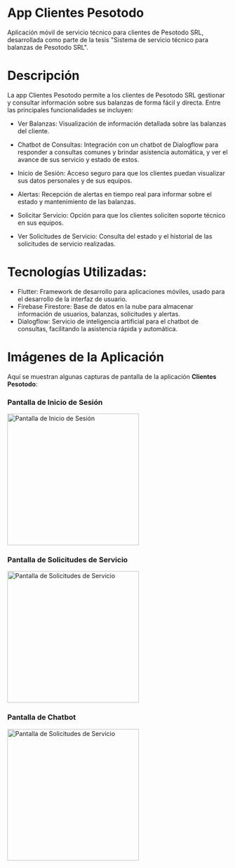 # App Clientes Pesotodo
Aplicación móvil de servicio técnico para clientes de Pesotodo SRL, desarrollada como parte de la tesis "Sistema de servicio técnico para balanzas de Pesotodo SRL".

# Descripción
La app Clientes Pesotodo permite a los clientes de Pesotodo SRL gestionar y consultar información sobre sus balanzas de forma fácil y directa. 
Entre las principales funcionalidades se incluyen:

- Ver Balanzas: Visualización de información detallada sobre las balanzas del cliente.

- Chatbot de Consultas: Integración con un chatbot de Dialogflow para responder a consultas comunes y brindar asistencia automática, y ver el avance de sus servicio y estado de estos.

- Inicio de Sesión: Acceso seguro para que los clientes puedan visualizar sus datos personales y de sus equipos.

- Alertas: Recepción de alertas en tiempo real para informar sobre el estado y mantenimiento de las balanzas.

- Solicitar Servicio: Opción para que los clientes soliciten soporte técnico en sus equipos.

- Ver Solicitudes de Servicio: Consulta del estado y el historial de las solicitudes de servicio realizadas.

# Tecnologías Utilizadas:
- Flutter: Framework de desarrollo para aplicaciones móviles, usado para el desarrollo de la interfaz de usuario.
- Firebase Firestore: Base de datos en la nube para almacenar información de usuarios, balanzas, solicitudes y alertas.
- Dialogflow: Servicio de inteligencia artificial para el chatbot de consultas, facilitando la asistencia rápida y automática.

# Imágenes de la Aplicación

Aquí se muestran algunas capturas de pantalla de la aplicación **Clientes Pesotodo**:

### Pantalla de Inicio de Sesión
<img src="https://github.com/user-attachments/assets/e6927f2f-2d1c-4622-8aba-b5de8cdcaeb1" alt="Pantalla de Inicio de Sesión" width="300">

### Pantalla de Solicitudes de Servicio
<img src="https://github.com/user-attachments/assets/ee7eaf50-d7ae-4977-a361-7cf798a5cb48" alt="Pantalla de Solicitudes de Servicio" width="300">

### Pantalla de Chatbot
<img src="https://github.com/user-attachments/assets/bb53a6eb-8960-4bf4-9357-edb2c4561439" alt="Pantalla de Solicitudes de Servicio" width="300">


